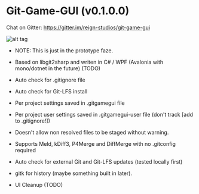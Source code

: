 # Git-Game-GUI (v0.1.0.0)

Chat on Gitter: https://gitter.im/reign-studios/git-game-gui

![alt tag](http://reign-studios-services.com/GitGameGUI/ScreenShots/ScreenShot.png)


- NOTE: This is just in the prototype faze.

- Based on libgit2sharp and writen in C# / WPF (Avalonia with mono/dotnet in the future) (TODO)

- Auto check for .gitignore file

- Auto check for Git-LFS install

- Per project settings saved in .gitgamegui file

- Per project user settings saved in .gitgamegui-user file (don't track [add to .gitignore!])

- Doesn't allow non resolved files to be staged without warning.

- Supports Meld, kDiff3, P4Merge and DiffMerge with no .gitconfig required

- Auto check for external Git and Git-LFS updates (tested locally first)

- gitk for history (maybe something built in later).

- UI Cleanup (TODO)
